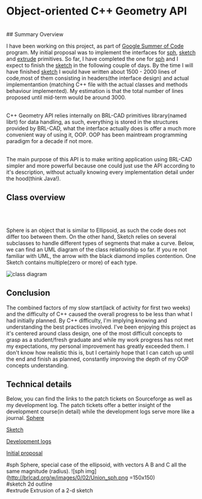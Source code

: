 # Object-oriented C++ Geometry API
<br/>
## Summary Overview 

I have been working on this project, as part of [Google Summer of Code](https://developers.google.com/open-source/soc/?csw=1) program. My initial proposal was to implement  the interfaces for [sph](https://github.com/pandrei/BRL-CAD-related/blob/master/Midterm.md#sph), [sketch](https://github.com/pandrei/BRL-CAD-related/blob/master/Midterm.md#sketch) and [extrude](https://github.com/pandrei/BRL-CAD-related/blob/master/Midterm.md#extrude) primitives. So far, I have completed the one for [sph](https://github.com/pandrei/BRL-CAD-related/blob/master/Midterm.md#sph) and I expect to finish the [sketch](https://github.com/pandrei/BRL-CAD-related/blob/master/Midter.md#sketch) in the following 
couple of days. By the time I will have finished [sketch](https://github.com/pandrei/BRL-CAD-related/blob/master/Midterm.md#sketch) I would have written about 1500 - 2000 lines of code,most of them consisting in headers(the interface design) and actual implementantion (matching C++ file with the actual classes and methods behaviour implemented). My estimation is that the total number of lines proposed until
mid-term would be around 3000.
<br/>
<br/>

C++ Geometry API relies internally on BRL-CAD primitives library(named librt) for data handling, as such, everything is 
stored in the structures provided by BRL-CAD, what the interface actually does is offer a much more convenient
way of using it, OOP. OOP has been maintream programming paradigm for a decade if not more.

<br/>
The main purpose of this API is to make writing application using BRL-CAD simpler and more powerful
because one could just use the API according to it's description, without actually knowing every implementation
detail under the hood(think Java!).

## Class overview
<br/>
<br/>

Sphere is an object that is similar to Ellipsoid, as such the code does not differ too between them.
On the other hand, Sketch relies on several subclasses to handle different types of segments that make a curve.
Below, we can find an UML diagram of the class relationship so far. If you re not familiar with UML, the arrow
with the black diamond implies contention. One Sketch contains multiple(zero or more) of each type.

![class diagram](http://i.imgur.com/QcA6B6P.png)

## Conclusion

The combined factors of my slow start(lack of activity for first two weeks) and the difficulty of C++ caused the
overall progress to be less than what I had initially planned. By C++ difficulty, I'm implying knowing and understanding
the best practices involved. I've been enjoying this project as it's centered around class design, one of the most
difficult concepts to grasp as a student/fresh graduate and while my work progress has not met my expectations, 
my personal improvement has greatly exceeded them. I don't know how realistic this is, but I certainly hope that I can
catch up until the end and finish as planned, constantly improving the depth of my OOP concepts understanding.



## Technical details

Below, you can find the links to the patch tickets on Sourceforge as well as my development log.
The patch tickets offer a better insight of the development course(in detail) while the development logs
serve more like a journal.
[Sphere](https://sourceforge.net/p/brlcad/patches/279/) <br/>

[Sketch](https://sourceforge.net/p/brlcad/patches/280/) <br/>

[Development logs](http://brlcad.org/wiki/User:Popescu.andrei1991/devlogs2014) <br/>

[Initial proposal](https://www.dropbox.com/s/9zgki85xmy6w02f/Popescu_Andrei_proposal_latest.pdf) <br/>


#sph
Sphere, special case of the ellipsoid, with vectors A B and C all the same magnitude (radius).
![sph img](http://brlcad.org/w/images/0/02/Union_sph.png =150x150)
<br/>
#sketch
2d outline
<br/>
#extrude
Extrusion of a 2-d sketch
<br/>
